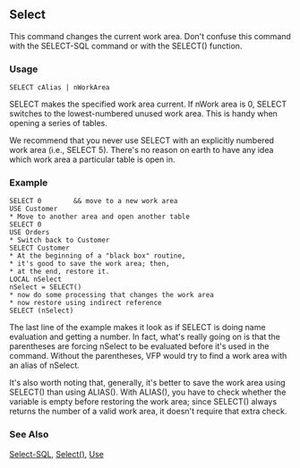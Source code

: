 ## Select

This command changes the current work area. Don't confuse this command with the SELECT-SQL command or with the SELECT() function. 

### Usage

```foxpro
SELECT cAlias | nWorkArea
```

SELECT makes the specified work area current. If nWork area is 0, SELECT switches to the lowest-numbered unused work area. This is handy when opening a series of tables.

We recommend that you never use SELECT with an explicitly numbered work area (i.e., SELECT 5). There's no reason on earth to have any idea which work area a particular table is open in.

### Example

```foxpro
SELECT 0        && move to a new work area
USE Customer
* Move to another area and open another table
SELECT 0
USE Orders
* Switch back to Customer
SELECT Customer
* At the beginning of a "black box" routine,
* it's good to save the work area; then,
* at the end, restore it.
LOCAL nSelect
nSelect = SELECT()
* now do some processing that changes the work area
* now restore using indirect reference
SELECT (nSelect)
```

The last line of the example makes it look as if SELECT is doing name evaluation and getting a number. In fact, what's really going on is that the parentheses are forcing nSelect to be evaluated before it's used in the command. Without the parentheses, VFP would try to find a work area with an alias of nSelect.

It's also worth noting that, generally, it's better to save the work area using SELECT() than using ALIAS(). With ALIAS(), you have to check whether the variable is empty before restoring the work area; since SELECT() always returns the number of a valid work area, it doesn't require that extra check.

### See Also

[Select-SQL](s4g088.md), [Select()](s4g057.md), [Use](s4g424.md)